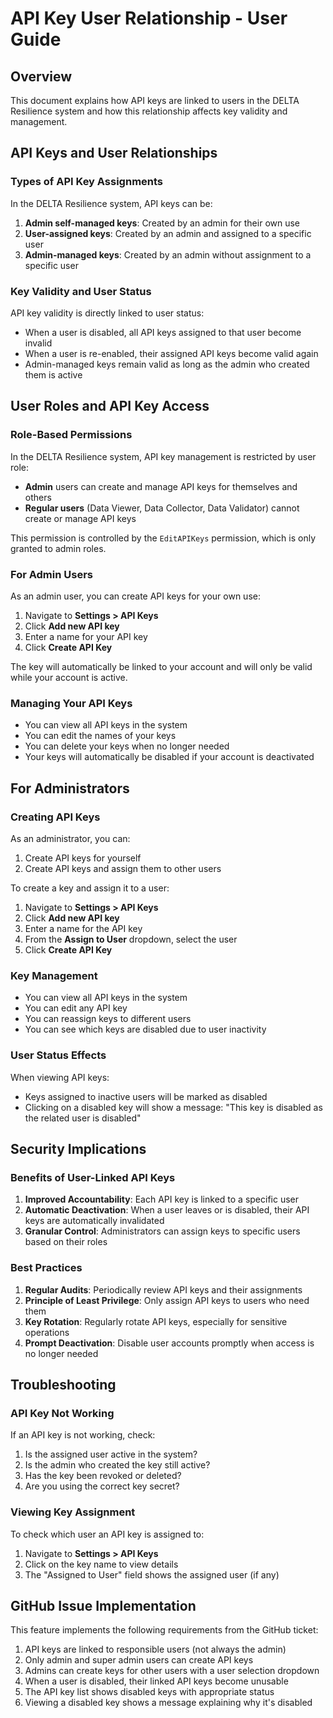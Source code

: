 # API Key User Relationship - User Guide

## Overview

This document explains how API keys are linked to users in the DELTA Resilience system and how this relationship affects key validity and management.

## API Keys and User Relationships

### Types of API Key Assignments

In the DELTA Resilience system, API keys can be:

1. **Admin self-managed keys**: Created by an admin for their own use
2. **User-assigned keys**: Created by an admin and assigned to a specific user
3. **Admin-managed keys**: Created by an admin without assignment to a specific user

### Key Validity and User Status

API key validity is directly linked to user status:

- When a user is disabled, all API keys assigned to that user become invalid
- When a user is re-enabled, their assigned API keys become valid again
- Admin-managed keys remain valid as long as the admin who created them is active

## User Roles and API Key Access

### Role-Based Permissions

In the DELTA Resilience system, API key management is restricted by user role:

- **Admin** users can create and manage API keys for themselves and others
- **Regular users** (Data Viewer, Data Collector, Data Validator) cannot create or manage API keys

This permission is controlled by the `EditAPIKeys` permission, which is only granted to admin roles.

### For Admin Users

As an admin user, you can create API keys for your own use:

1. Navigate to **Settings > API Keys**
2. Click **Add new API key**
3. Enter a name for your API key
4. Click **Create API Key**

The key will automatically be linked to your account and will only be valid while your account is active.

### Managing Your API Keys

- You can view all API keys in the system
- You can edit the names of your keys
- You can delete your keys when no longer needed
- Your keys will automatically be disabled if your account is deactivated

## For Administrators

### Creating API Keys

As an administrator, you can:

1. Create API keys for yourself
2. Create API keys and assign them to other users

To create a key and assign it to a user:

1. Navigate to **Settings > API Keys**
2. Click **Add new API key**
3. Enter a name for the API key
4. From the **Assign to User** dropdown, select the user
5. Click **Create API Key**

### Key Management

- You can view all API keys in the system
- You can edit any API key
- You can reassign keys to different users
- You can see which keys are disabled due to user inactivity

### User Status Effects

When viewing API keys:

- Keys assigned to inactive users will be marked as disabled
- Clicking on a disabled key will show a message: "This key is disabled as the related user is disabled"

## Security Implications

### Benefits of User-Linked API Keys

1. **Improved Accountability**: Each API key is linked to a specific user
2. **Automatic Deactivation**: When a user leaves or is disabled, their API keys are automatically invalidated
3. **Granular Control**: Administrators can assign keys to specific users based on their roles

### Best Practices

1. **Regular Audits**: Periodically review API keys and their assignments
2. **Principle of Least Privilege**: Only assign API keys to users who need them
3. **Key Rotation**: Regularly rotate API keys, especially for sensitive operations
4. **Prompt Deactivation**: Disable user accounts promptly when access is no longer needed

## Troubleshooting

### API Key Not Working

If an API key is not working, check:

1. Is the assigned user active in the system?
2. Is the admin who created the key still active?
3. Has the key been revoked or deleted?
4. Are you using the correct key secret?

### Viewing Key Assignment

To check which user an API key is assigned to:

1. Navigate to **Settings > API Keys**
2. Click on the key name to view details
3. The "Assigned to User" field shows the assigned user (if any)

## GitHub Issue Implementation

This feature implements the following requirements from the GitHub ticket:

1. API keys are linked to responsible users (not always the admin)
2. Only admin and super admin users can create API keys
3. Admins can create keys for other users with a user selection dropdown
4. When a user is disabled, their linked API keys become unusable
5. The API key list shows disabled keys with appropriate status
6. Viewing a disabled key shows a message explaining why it's disabled
